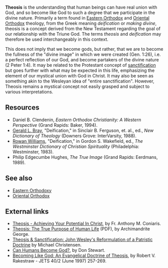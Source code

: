 **Theosis** is the understanding that human beings can have real
union with God, and so become like God to such a degree that we
participate in the divine nature. Primarily a term found in
[Eastern Orthodox](Eastern_Orthodoxy "Eastern Orthodoxy") and
[Oriental Orthodox](Oriental_Orthodox "Oriental Orthodox")
theology, from the Greek meaning *deification* or *making divine*,
theosis is a concept derived from the New Testament regarding the
goal of our relationship with the Triune God. The terms *theosis*
and *deification* may therefore be used interchangeably in this
context.

This does not imply that we become gods, but rather, that we are to
become the fullness of the "divine image" in which we were created
(Gen. 1:26), i.e. a perfect reflection of our God, and become
partakers of the divine nature (2 Peter 1:4). It may be related to
the Protestant concept of
[sanctification](Sanctification "Sanctification") but goes further
with what may be expected in this life, emphasizing the element of
our mystical union with God in Christ. It may also be seen as
something akin to the Wesleyan idea of "entire sanctification".
However, Theosis remains a mystical concept not easily grasped and
subject to various interpretations.




## Resources

-   Daniel B. Clendenin,
    *Eastern Orthodox Christianity: A Western Perspective* (Grand
    Rapids: Baker, 1994).
-   [Gerald L. Bray](Gerald_L._Bray "Gerald L. Bray"),
    "Deification," in Sinclair B. Ferguson, et. al., ed.,
    *New Dictionary of Theology* (Downers Grove: InterVarsity, 1988).
-   [Rowan Williams](Rowan_Williams "Rowan Williams"),
    "Deification," in Gordon S. Wakefield, ed.,
    *The Westminster Dictionary of Christian Spirituality*
    (Philadelphia: Westminster, 1983).
-   Philip Edgecumbe Hughes, *The True Image* (Grand Rapids:
    Eerdmans, 1989).

## See also

-   [Eastern Orthodoxy](Eastern_Orthodoxy "Eastern Orthodoxy")
-   [Oriental Orthodox](Oriental_Orthodox "Oriental Orthodox")

## External links

-   [Theosis - Achieving Your Potential In Christ](http://theosis.riewe.com/),
    by Fr. Anthony M. Coniaris.
-   [Theosis: The True Purpose of Human Life](http://www.orthodoxinfo.com/general/theosis-english.pdf)
    (PDF), by Archimandrite George.
-   [Theosis & Sanctification: John Wesley's Reformulation of a Patristic Doctrine](http://wesley.nnu.edu/wesleyan_theology/theojrnl/31-35/31-2-4.htm)
    by Michael Christensen.
-   [Can Humans Become God?](http://www.blueletterbible.org/faq/nbi/1295.html),
    by Don Stewart.
-   [Becoming Like God: An Evangelical Doctrine of Theosis](http://www.bethel.edu/~rakrob/files/THEOSIS2.html),
    by Robert V. Rakestraw - JETS 40/2 (June 1997) 257-269.



